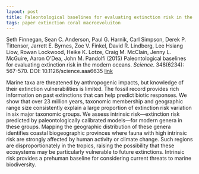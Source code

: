 ```yaml
---
layout: post
title: Paleontological baselines for evaluating extinction risk in the modern oceans
tags: paper extinction coral macroevoluiton
---
```


Seth Finnegan, Sean C. Anderson, Paul G. Harnik, Carl Simpson, Derek P. Tittensor, Jarrett E. Byrnes, Zoe V. Finkel, David R. Lindberg, Lee Hsiang Liow, Rowan Lockwood, Heike K. Lotze, Craig M. McClain, Jenny L. McGuire, Aaron O’Dea, John M. Pandolfi (2015) Paleontological baselines for evaluating extinction risk in the modern oceans. _Science_. 348(6234): 567-570. DOI: 10.1126/science.aaa6635 [link](http://www.sciencemag.org/content/348/6234/567.short)


Marine taxa are threatened by anthropogenic impacts, but knowledge of their extinction vulnerabilities is limited. The fossil record provides rich information on past extinctions that can help predict biotic responses. We show that over 23 million years, taxonomic membership and geographic range size consistently explain a large proportion of extinction risk variation in six major taxonomic groups. We assess intrinsic risk—extinction risk predicted by paleontologically calibrated models—for modern genera in these groups. Mapping the geographic distribution of these genera identifies coastal biogeographic provinces where fauna with high intrinsic risk are strongly affected by human activity or climate change. Such regions are disproportionately in the tropics, raising the possibility that these ecosystems may be particularly vulnerable to future extinctions. Intrinsic risk provides a prehuman baseline for considering current threats to marine biodiversity.


